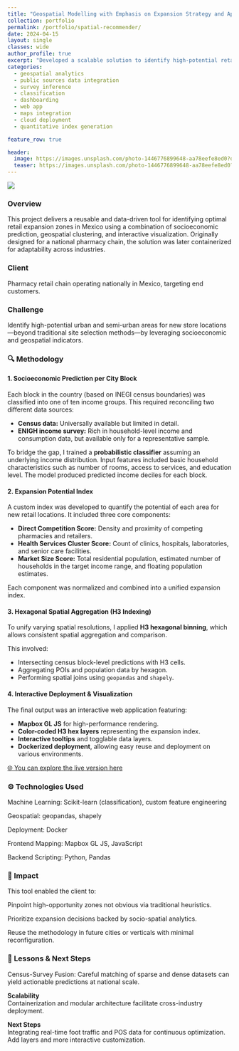 ```yaml
---
title: "Geospatial Modelling with Emphasis on Expansion Strategy and App with Interactive Map"
collection: portfolio
permalink: /portfolio/spatial-recommender/
date: 2024-04-15
layout: single
classes: wide
author_profile: true
excerpt: "Developed a scalable solution to identify high-potential retail zones across Mexico using census-based income prediction, competitor clustering, and healthcare infrastructure analysis. Aggregated data with hexagons and deployed an interactive Mapbox-based app. Enabled data-driven site selection for a national pharmacy chain. Built with Python, scikit-learn, Docker, and geopandas."
categories:
  - geospatial analytics
  - public sources data integration
  - survey inference
  - classification
  - dashboarding
  - web app
  - maps integration
  - cloud deployment
  - quantitative index generation

feature_row: true

header:
  image: https://images.unsplash.com/photo-1446776899648-aa78eefe8ed0?q=80&w=3872&auto=format&fit=crop&ixlib=rb-4.1.0&ixid=M3wxMjA3fDB8MHxwaG90by1wYWdlfHx8fGVufDB8fHx8fA%3D%3D
  teaser: https://images.unsplash.com/photo-1446776899648-aa78eefe8ed0?q=80&w=3872&auto=format&fit=crop&ixlib=rb-4.1.0&ixid=M3wxMjA3fDB8MHxwaG90by1wYWdlfHx8fGVufDB8fHx8fA%3D%3D
---
```


![](/assets/postsImages/sr-gif.gif)

### Overview

This project delivers a reusable and data-driven tool for identifying optimal retail expansion zones in Mexico using a combination of socioeconomic prediction, geospatial clustering, and interactive visualization. Originally designed for a national pharmacy chain, the solution was later containerized for adaptability across industries.

### Client

Pharmacy retail chain operating nationally in Mexico, targeting end customers.

### Challenge

Identify high-potential urban and semi-urban areas for new store locations—beyond traditional site selection methods—by leveraging socioeconomic and geospatial indicators.

### 🔍 Methodology

#### 1. Socioeconomic Prediction per City Block

Each block in the country (based on INEGI census boundaries) was classified into one of ten income groups. This required reconciling two different data sources:

- **Census data:** Universally available but limited in detail.
- **ENIGH income survey:** Rich in household-level income and consumption data, but available only for a representative sample.

To bridge the gap, I trained a **probabilistic classifier** assuming an underlying income distribution. Input features included basic household characteristics such as number of rooms, access to services, and education level. The model produced predicted income deciles for each block.

#### 2. Expansion Potential Index

A custom index was developed to quantify the potential of each area for new retail locations. It included three core components:

- **Direct Competition Score:** Density and proximity of competing pharmacies and retailers.
- **Health Services Cluster Score:** Count of clinics, hospitals, laboratories, and senior care facilities.
- **Market Size Score:** Total residential population, estimated number of households in the target income range, and floating population estimates.

Each component was normalized and combined into a unified expansion index.

#### 3. Hexagonal Spatial Aggregation (H3 Indexing)

To unify varying spatial resolutions, I applied **H3 hexagonal binning**, which allows consistent spatial aggregation and comparison.

This involved:

- Intersecting census block-level predictions with H3 cells.
- Aggregating POIs and population data by hexagon.
- Performing spatial joins using `geopandas` and `shapely`.

#### 4. Interactive Deployment & Visualization

The final output was an interactive web application featuring:

- **Mapbox GL JS** for high-performance rendering.
- **Color-coded H3 hex layers** representing the expansion index.
- **Interactive tooltips** and togglable data layers.
- **Dockerized deployment**, allowing easy reuse and deployment on various environments.

[🌐 You can explore the live version here](sr.jairgs.vip)

### ⚙️ Technologies Used

Machine Learning: Scikit-learn (classification), custom feature engineering

Geospatial: geopandas, shapely

Deployment: Docker

Frontend Mapping: Mapbox GL JS, JavaScript

Backend Scripting: Python, Pandas

### 🎯 Impact

This tool enabled the client to:

Pinpoint high-opportunity zones not obvious via traditional heuristics.

Prioritize expansion decisions backed by socio-spatial analytics.

Reuse the methodology in future cities or verticals with minimal reconfiguration.

### 📌 Lessons & Next Steps

Census-Survey Fusion: Careful matching of sparse and dense datasets can yield actionable predictions at national scale.

**Scalability**  
Containerization and modular architecture facilitate cross-industry deployment.

**Next Steps**  
Integrating real-time foot traffic and POS data for continuous optimization. Add layers and more interactive customization.
